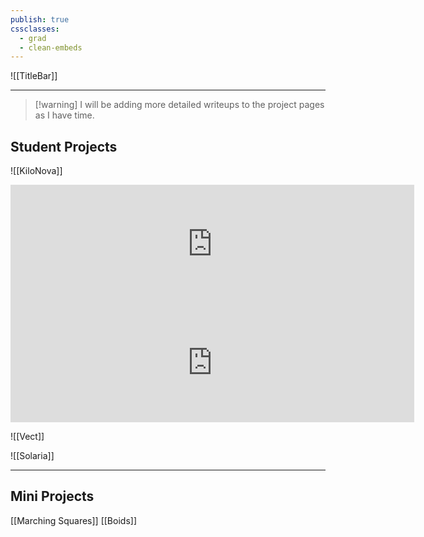 ```yaml
---
publish: true
cssclasses:
  - grad
  - clean-embeds
---
```

<div id='stars'></div>
<div id='stars2'></div>
<div id='stars3'></div>


![[TitleBar]] 


---

> [!warning] I will be adding more detailed writeups to the project pages as I have time.


<h2> Student Projects</h2>

![[KiloNova]]

<iframe src="https://store.steampowered.com/widget/2417620/" frameborder="0" width="646" height="190"></iframe>

<iframe src="https://store.steampowered.com/widget/1718070/" frameborder="0" width="646" height="190"></iframe>


![[Vect]]

![[Solaria]]


---

## Mini Projects

[[Marching Squares]]
[[Boids]]

